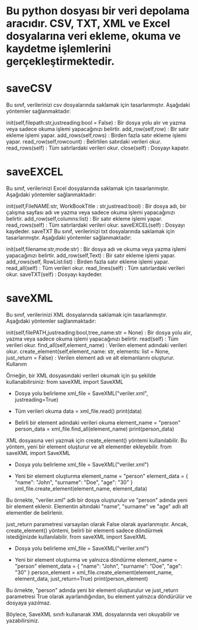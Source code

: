 # Bu python dosyası bir veri depolama aracıdır. CSV, TXT, XML ve Excel dosyalarına veri ekleme, okuma ve kaydetme işlemlerini gerçekleştirmektedir.

# saveCSV
Bu sınıf, verilerinizi csv dosyalarında saklamak için tasarlanmıştır. Aşağıdaki yöntemler sağlanmaktadır:

init(self,filepath:str,justreading:bool = False) : Bir dosya yolu alır ve yazma veya sadece okuma işlemi yapacağınızı belirtir.
add_row(self,row) : Bir satır ekleme işlemi yapar.
add_rows(self,rows) : Birden fazla satır ekleme işlemi yapar.
read_row(self,rowcount) : Belirtilen satırdaki verileri okur.
read_rows(self) : Tüm satırlardaki verileri okur.
close(self) : Dosyayı kapatır.

# saveEXCEL
Bu sınıf, verilerinizi Excel dosyalarında saklamak için tasarlanmıştır. Aşağıdaki yöntemler sağlanmaktadır:

init(self,FileNAME:str, WorkBookTitle : str,justread:bool) : Bir dosya adı, bir çalışma sayfası adı ve yazma veya sadece okuma işlemi yapacağınızı belirtir.
add_row(self,columns:list) : Bir satır ekleme işlemi yapar.
read_rows(self) : Tüm satırlardaki verileri okur.
saveEXCEL(self) : Dosyayı kaydeder.
saveTXT
Bu sınıf, verilerinizi txt dosyalarında saklamak için tasarlanmıştır. Aşağıdaki yöntemler sağlanmaktadır:

init(self,filename:str,mode:str) : Bir dosya adı ve okuma veya yazma işlemi yapacağınızı belirtir.
add_row(self,Text) : Bir satır ekleme işlemi yapar.
add_rows(self, RowList:list) : Birden fazla satır ekleme işlemi yapar.
read_all(self) : Tüm verileri okur.
read_lines(self) : Tüm satırlardaki verileri okur.
saveTXT(self) : Dosyayı kaydeder.

# saveXML
Bu sınıf, verilerinizi XML dosyalarında saklamak için tasarlanmıştır. Aşağıdaki yöntemler sağlanmaktadır:

init(self,filePATH,justreading:bool,tree_name:str = None) : Bir dosya yolu alır, yazma veya sadece okuma işlemi yapacağınızı belirtir.
read(self) : Tüm verileri okur.
find_all(self,element_name) : Verilen element adındaki verileri okur.
create_element(self,element_name: str, elements: list = None, just_return = False) : Verilen element adı ve alt elemanlarını oluşturur.
Kullanım

Örneğin, bir XML dosyasındaki verileri okumak için şu şekilde kullanabilirsiniz:
from saveXML import SaveXML

* Dosya yolu belirleme
xml_file = SaveXML("veriler.xml", justreading=True)

* Tüm verileri okuma 
data = xml_file.read()
print(data)

* Belirli bir element adındaki verileri okuma
element_name = "person"
person_data = xml_file.find_all(element_name)
print(person_data)

XML dosyasına veri yazmak için create_element() yöntemi kullanılabilir. Bu yöntem, yeni bir element oluşturur ve alt elementler ekleyebilir.
from saveXML import SaveXML

* Dosya yolu belirleme
xml_file = SaveXML("veriler.xml")

* Yeni bir element oluşturma
element_name = "person"
element_data = {
    "name": "John",
    "surname": "Doe",
    "age": "30"
}
xml_file.create_element(element_name, element_data)

Bu örnekte, "veriler.xml" adlı bir dosya oluşturulur ve "person" adında yeni bir element eklenir. Elementin altındaki "name", "surname" ve "age" adlı alt elementler de belirlenir.

just_return parametresi varsayılan olarak False olarak ayarlanmıştır. Ancak, create_element() yöntemi, belirli bir elementi sadece döndürmek istediğinizde kullanılabilir.
from saveXML import SaveXML

* Dosya yolu belirleme
xml_file = SaveXML("veriler.xml")

* Yeni bir element oluşturma ve yalnızca döndürme
element_name = "person"
element_data = {
    "name": "John",
    "surname": "Doe",
    "age": "30"
}
person_element = xml_file.create_element(element_name, element_data, just_return=True)
print(person_element)


Bu örnekte, "person" adında yeni bir element oluşturulur ve just_return parametresi True olarak ayarlandığından, bu element yalnızca döndürülür ve dosyaya yazılmaz.

Böylece, SaveXML sınıfı kullanarak XML dosyalarında veri okuyabilir ve yazabilirsiniz.

